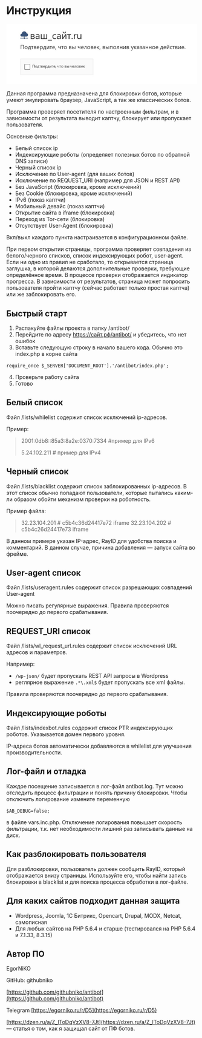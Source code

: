 # Инструкция

![1745503945878](images/README/1745503945878.png)

Данная программа предназначена для блокировки ботов, которые умеют эмулировать браузер, JavaScript, а так же классических ботов.

Программа проверяет посетителя по настроенным фильтрам, и в зависимости от результата выводит каптчу, блокирует или пропускает пользователя.

Основные фильтры:

* Белый список ip
* Индексирующие роботы (определяет полезных ботов по обратной DNS записи)
* Черный список ip
* Исключение по User-agent (для ваших ботов)
* Исключение по REQUEST_URI (например для JSON и REST API)
* Без JavaScript (блокировка, кроме исключений)
* Без Cookie (блокировка, кроме исключений)
* IPv6 (показ каптчи)
* Мобильный девайс (показ каптчи)
* Открытие сайта в iframe (блокировка)
* Переход из Tor-сети (блокировка)
* Отсутствует User-Agent (блокировка)

Вкл/выкл каждого пункта настраивается в конфигурационном файле.

При первом открытии страницы, программа проверяет совпадения из белого/черного списков, список индексирующих робот, user-agent. Если ни одно из правил не сработало, то открывается страница заглушка, в которой делаются дополнительные проверки, требующие определённое время. В процессе проверки отображается индикатор прогресса. В зависимости от результатов, страница может попросить пользователя пройти каптчу (сейчас работает только простая каптча) или же заблокировать его.

## Быстрый старт

1. Распакуйте файлы проекта в папку /antibot/
2. Перейдите по адресу https://сайт.рф/antibot/ и убедитесь, что нет ошибок
3. Вставьте следующую строку в начало вашего кода. Обычно это index.php в корне сайта

```
require_once $_SERVER['DOCUMENT_ROOT'].'/antibot/index.php';
```

4. Проверьте работу сайта
5. Готово

## Белый список

Файл /lists/whilelist содержит список исключений ip-адресов.

Пример:

> 2001:0db8::85a3:8a2e:0370:7334 #пример для IPv6
>
> 5.24.102.211 # пример для IPv4

## Черный список

Файл /lists/blacklist содержит список заблокированных ip-адресов. В этот список обычно попадают пользователи, которые пытались каким-ли образом обойти механизм проверки на роботность.

Пример файла:

> 32.23.104.201 # c5b4c36d24417e72 iframe
> 32.23.104.202 # c5b4c26d24417e73 iframe

В данном примере указан IP-адрес, RayID для удобства поиска и комментарий. В данном случае, причина добавления — запуск сайта во фрейме.

## User-agent список

Файл /lists/useragent.rules содержит список разрешающих совпадений User-agent

Можно писать регулярные выражения. Правила проверяются поочередно до первого срабатывания.

## REQUEST_URI список

Файл /lists/wl_request_url.rules содержит список исключений URL адресов и параметров.

Например:

* `/wp-json/` будет пропускать REST API запросы в Wordpress
* реглярное выражение `.*\.xml$` будет пропускать все xml файлы.

Правила проверяются поочередно до первого срабатывания.

## Индексирующие роботы

Файл /lists/indexbot.rules содержит список PTR индексирующих роботов. Указывается домен первого уровня.

IP-адреса ботов автоматически добавляются в whilelist для улучшения производительности.

## Лог-файл и отладка

Каждое посещение записывается в лог-файл antibot.log. Тут можно отследить процесс фильтрации и понять причину блокировки. Чтобы отключить логирование измените переменную

```
$AB_DEBUG=false;
```

в файле vars.inc.php. Отключение логирования повышает скорость фильтрации, т.к. нет необходимости лишний раз записывать данные на диск.

## Как разблокировать пользователя

Для разблокировки, пользователь должен сообщить RayID, который отображается  внизу страницы. Используйте его, чтобы найти запись блокировки в blacklist и для поиска процесса обработки в лог-файле.

## Для каких сайтов подходит данная защита

* Wordpress, Joomla, 1С Битрикс, Opencart, Drupal, MODX, Netcat, самописная
* Для любых сайтов на PHP 5.6.4 и старше (тестировался на PHP 5.6.4 и 7.1.33, 8.3.15)

## Автор ПО

EgorNiKO

GitHub: githubniko

[https://github.com/githubniko/antibot](https://github.com/githubniko/antibot)

Telegram [https://egorniko.ru/r/D5](https://egorniko.ru/r/D5)

[https://dzen.ru/a/Z_lToDqVzXV8-7Jt](https://dzen.ru/a/Z_lToDqVzXV8-7Jt) — статья о том, как я защищал сайт от ПФ ботов.
